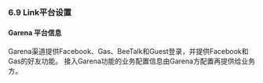 ### 6.9 Link平台设置

#### Garena 平台信息    
    
Garena渠道提供Facebook、Gas、BeeTalk和Guest登录，并提供Facebook和Gas的好友功能。
接入Garena功能的业务配置信息由Garena方配置再提供给业务方。

